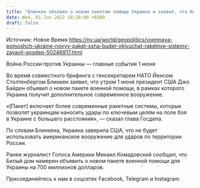 ```yaml
---
title: "Блинкен объявил о новом пакетом помощи Украине и заявил, что Киев пообещал не наносить удары по территории России"
date: Wed, 01 Jun 2022 18:20:00 +0300
draft: false
---
```

Источник: Новое Время https://nv.ua/world/geopolitics/voennaya-pomoshch-ukraine-novyy-paket-ssha-budet-vklyuchat-raketnye-sistemy-zayavil-gosdep-50246917.html


Война России против Украины — главные события 1 июня

 Во время совместного брифинга с генсекретарем НАТО Йенсом Столтенбергом Блинкен заявил, что утром 1 июня президент США Джо Байден объявил о новом пакете военной помощи, в рамках которого Украина получит дополнительное современное вооружение.

«[Пакет] включает более современные ракетные системы, которые позволят украинцам наносить удары по ключевым целям на поле боя в Украине с большего расстояния», — сказал глава Госдепа.

По словам Блинкена, Украина заверила США, что не будет использовать американское вооружение для ударов по территории России.

Ранее журналист Голоса Америки Михаил Комадовский сообщил, что Белый дом намерен объявить о новом пакете военной помощи для Украины на 700 миллионов долларов.

Присоединяйтесь к нам в соцсетях Facebook, Telegram и Instagram.
